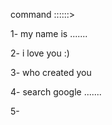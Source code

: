 command     ::::::>


1- my name is .......


2- i love you         :)


3- who created you 


4- search google .......

5- 
